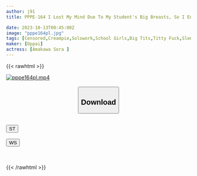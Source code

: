 ```yaml
---
author: j91
title: PPPE-164 I Lost My Mind Due To My Student's Big Breasts, So I Ended Up Having Creampie Sex With Sora Over And Over Again At A Love Hotel After School. Sora Amakawa

date: 2023-10-13T00:45:00Z
image: "pppe164pl.jpg"
tags: [Censored,Creampie,Solowork,School Girls,Big Tits,Titty Fuck,Slender	]
maker: [Oppai]
actress: [Amakawa Sora ]
---
```



{{< rawhtml >}}

<div class="video" data-videoid="wrZ28Kro0yTJXZM">
    <a href="javascript:;">
        <img src="https://my.j91.asia/posts/pppe164pl/pppe164pl.jpg" width="WIDTH" height="HEIGHT" alt="pppe164pl.mp4" loading="lazy">
    </a>
</div>

<script type="text/javascript" src="https://j91.asia/asset/on-demand-st.js"></script>

<br>
  <link rel="stylesheet" href="https://j91.asia/asset/bs5.css">
  
  <center>
  <button class="btn btn-primary" type="button" data-bs-toggle="collapse" data-bs-target=".multi-collapse" aria-expanded="false" aria-controls="multiCollapseExample1 multiCollapseExample2"><h2>Download</h2></button></center>
</p>
<div class="row">
  <div class="col">
    <div class="collapse multi-collapse" id="multiCollapseExample1">
      <div class="card card-body">
	      	      <br>
<div class="buttons">  
<a href="https://streamtape.to/v/wrZ28Kro0yTJXZM"><button class="btn-hover color-3"><i class="fa fa-download"></i> ST</button></a></div>
    </div>
  </div>
</div>
  <div class="col">
    <div class="collapse multi-collapse" id="multiCollapseExample2">
      <div class="card card-body">
	      <br>
<div class="buttons">
    <a href="https://wolfstream.tv/c8atefaq03u5"><button class="btn-hover color-9"><i class="fa fa-download"></i> WS</button></a></div>
<br><br>
      </div>
    </div>
  </div>
</div>

{{< /rawhtml >}}
